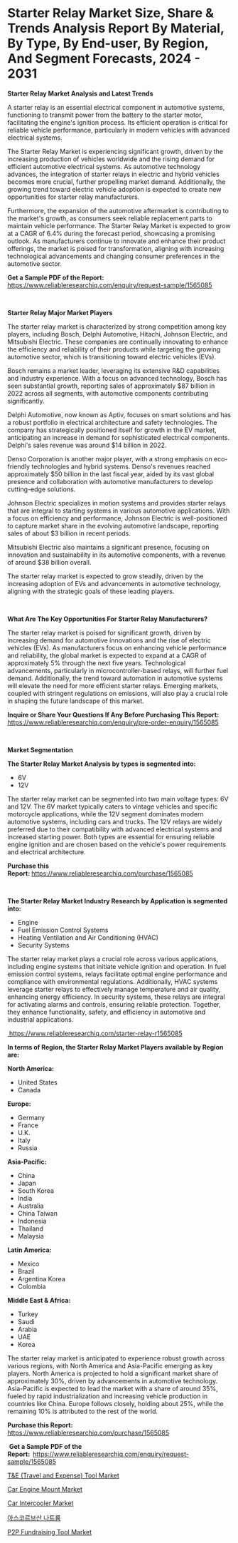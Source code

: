 <p><h1>Starter Relay Market Size, Share & Trends Analysis Report By Material, By Type, By End-user, By Region, And Segment Forecasts, 2024 - 2031</h1></p><p><strong>Starter Relay Market Analysis and Latest Trends</strong></p>
<p><p>A starter relay is an essential electrical component in automotive systems, functioning to transmit power from the battery to the starter motor, facilitating the engine's ignition process. Its efficient operation is critical for reliable vehicle performance, particularly in modern vehicles with advanced electrical systems.</p><p>The Starter Relay Market is experiencing significant growth, driven by the increasing production of vehicles worldwide and the rising demand for efficient automotive electrical systems. As automotive technology advances, the integration of starter relays in electric and hybrid vehicles becomes more crucial, further propelling market demand. Additionally, the growing trend toward electric vehicle adoption is expected to create new opportunities for starter relay manufacturers.</p><p>Furthermore, the expansion of the automotive aftermarket is contributing to the market's growth, as consumers seek reliable replacement parts to maintain vehicle performance. The Starter Relay Market is expected to grow at a CAGR of 6.4% during the forecast period, showcasing a promising outlook. As manufacturers continue to innovate and enhance their product offerings, the market is poised for transformation, aligning with increasing technological advancements and changing consumer preferences in the automotive sector.</p></p>
<p><strong>Get a Sample PDF of the Report:&nbsp;</strong> <a href="https://www.reliableresearchiq.com/enquiry/request-sample/1565085?utm_campaign=99&utm_medium=2&utm_source=Github&utm_content=ia&utm_term=03112024&utm_id=starter-relay">https://www.reliableresearchiq.com/enquiry/request-sample/1565085</a></p>
<p>&nbsp;</p>
<p><strong>Starter Relay Major Market Players</strong></p>
<p><p>The starter relay market is characterized by strong competition among key players, including Bosch, Delphi Automotive, Hitachi, Johnson Electric, and Mitsubishi Electric. These companies are continually innovating to enhance the efficiency and reliability of their products while targeting the growing automotive sector, which is transitioning toward electric vehicles (EVs).</p><p>Bosch remains a market leader, leveraging its extensive R&D capabilities and industry experience. With a focus on advanced technology, Bosch has seen substantial growth, reporting sales of approximately $87 billion in 2022 across all segments, with automotive components contributing significantly.</p><p>Delphi Automotive, now known as Aptiv, focuses on smart solutions and has a robust portfolio in electrical architecture and safety technologies. The company has strategically positioned itself for growth in the EV market, anticipating an increase in demand for sophisticated electrical components. Delphi's sales revenue was around $14 billion in 2022.</p><p>Denso Corporation is another major player, with a strong emphasis on eco-friendly technologies and hybrid systems. Denso's revenues reached approximately $50 billion in the last fiscal year, aided by its vast global presence and collaboration with automotive manufacturers to develop cutting-edge solutions.</p><p>Johnson Electric specializes in motion systems and provides starter relays that are integral to starting systems in various automotive applications. With a focus on efficiency and performance, Johnson Electric is well-positioned to capture market share in the evolving automotive landscape, reporting sales of about $3 billion in recent periods.</p><p>Mitsubishi Electric also maintains a significant presence, focusing on innovation and sustainability in its automotive components, with a revenue of around $38 billion overall.</p><p>The starter relay market is expected to grow steadily, driven by the increasing adoption of EVs and advancements in automotive technology, aligning with the strategic goals of these leading players.</p></p>
<p>&nbsp;</p>
<p><strong>What Are The Key Opportunities For Starter Relay Manufacturers?</strong></p>
<p><p>The starter relay market is poised for significant growth, driven by increasing demand for automotive innovations and the rise of electric vehicles (EVs). As manufacturers focus on enhancing vehicle performance and reliability, the global market is expected to expand at a CAGR of approximately 5% through the next five years. Technological advancements, particularly in microcontroller-based relays, will further fuel demand. Additionally, the trend toward automation in automotive systems will elevate the need for more efficient starter relays. Emerging markets, coupled with stringent regulations on emissions, will also play a crucial role in shaping the future landscape of this market.</p></p>
<p><strong>Inquire or Share Your Questions If Any Before Purchasing This Report:</strong> <a href="https://www.reliableresearchiq.com/enquiry/pre-order-enquiry/1565085?utm_campaign=99&utm_medium=2&utm_source=Github&utm_content=ia&utm_term=03112024&utm_id=starter-relay">https://www.reliableresearchiq.com/enquiry/pre-order-enquiry/1565085</a></p>
<p>&nbsp;</p>
<p><strong>Market Segmentation</strong></p>
<p><strong>The Starter Relay Market Analysis by types is segmented into:</strong></p>
<p><ul><li>6V</li><li>12V</li></ul></p>
<p><p>The starter relay market can be segmented into two main voltage types: 6V and 12V. The 6V market typically caters to vintage vehicles and specific motorcycle applications, while the 12V segment dominates modern automotive systems, including cars and trucks. The 12V relays are widely preferred due to their compatibility with advanced electrical systems and increased starting power. Both types are essential for ensuring reliable engine ignition and are chosen based on the vehicle's power requirements and electrical architecture.</p></p>
<p><strong>Purchase this Report:&nbsp;</strong><a href="https://www.reliableresearchiq.com/purchase/1565085?utm_campaign=99&utm_medium=2&utm_source=Github&utm_content=ia&utm_term=03112024&utm_id=starter-relay">https://www.reliableresearchiq.com/purchase/1565085</a></p>
<p>&nbsp;</p>
<p><strong>The Starter Relay Market Industry Research by Application is segmented into:</strong></p>
<p><ul><li>Engine</li><li>Fuel Emission Control Systems</li><li>Heating Ventilation and Air Conditioning (HVAC)</li><li>Security Systems</li></ul></p>
<p><p>The starter relay market plays a crucial role across various applications, including engine systems that initiate vehicle ignition and operation. In fuel emission control systems, relays facilitate optimal engine performance and compliance with environmental regulations. Additionally, HVAC systems leverage starter relays to effectively manage temperature and air quality, enhancing energy efficiency. In security systems, these relays are integral for activating alarms and controls, ensuring reliable protection. Together, they enhance functionality, safety, and efficiency in automotive and industrial applications.</p></p>
<p><a href="https://www.reliableresearchiq.com/starter-relay-r1565085?utm_campaign=99&utm_medium=2&utm_source=Github&utm_content=ia&utm_term=03112024&utm_id=starter-relay">&nbsp;https://www.reliableresearchiq.com/starter-relay-r1565085</a></p>
<p><strong>In terms of Region, the Starter Relay Market Players available by Region are:</strong></p>
<p>
    <p> <strong> North America: </strong>
        <ul>
            <li>United States</li>
            <li>Canada</li>
        </ul>
        </p> 
    <p> <strong> Europe: </strong>
        <ul>
            <li>Germany</li>
            <li>France</li>
            <li>U.K.</li>
            <li>Italy</li>
            <li>Russia</li>
        </ul>
        </p> 
    <p> <strong> Asia-Pacific: </strong>
        <ul>
            <li>China</li>
            <li>Japan</li>
            <li>South Korea</li>
            <li>India</li>
            <li>Australia</li>
            <li>China Taiwan</li>
            <li>Indonesia</li>
            <li>Thailand</li>
            <li>Malaysia</li>
        </ul>
        </p> 
    <p> <strong> Latin America: </strong>
        <ul>
            <li>Mexico</li>
            <li>Brazil</li>
            <li>Argentina Korea</li>
            <li>Colombia</li>
        </ul>
        </p> 
    <p> <strong> Middle East & Africa: </strong>
        <ul>
            <li>Turkey</li>
            <li>Saudi</li>
            <li>Arabia</li>
            <li>UAE</li>
            <li>Korea</li>
        </ul>
    </p>
    </p>
<p><p>The starter relay market is anticipated to experience robust growth across various regions, with North America and Asia-Pacific emerging as key players. North America is projected to hold a significant market share of approximately 30%, driven by advancements in automotive technology. Asia-Pacific is expected to lead the market with a share of around 35%, fueled by rapid industrialization and increasing vehicle production in countries like China. Europe follows closely, holding about 25%, while the remaining 10% is attributed to the rest of the world.</p></p>
<p><strong>Purchase this Report: </strong><a href="https://www.reliableresearchiq.com/purchase/1565085?utm_campaign=99&utm_medium=2&utm_source=Github&utm_content=ia&utm_term=03112024&utm_id=starter-relay">https://www.reliableresearchiq.com/purchase/1565085</a></p>
<p>&nbsp;<strong>Get a Sample PDF of the Report:&nbsp;&nbsp;</strong><a href="https://www.reliableresearchiq.com/enquiry/request-sample/1565085?utm_campaign=99&utm_medium=2&utm_source=Github&utm_content=ia&utm_term=03112024&utm_id=starter-relay">https://www.reliableresearchiq.com/enquiry/request-sample/1565085</a></p>
<p><strong></strong></p>
<p><p><a href="https://www.linkedin.com/pulse/te-travel-expense-tool-revenue-growth-report-2024-2031-seo2f?utm_campaign=99&utm_medium=2&utm_source=Github&utm_content=ia&utm_term=03112024&utm_id=starter-relay">T&E (Travel and Expense) Tool Market</a></p><p><a href="https://github.com/anidillnagatat/Market-Research-Report-List-1/blob/main/car-engine-mount-market.md?utm_campaign=99&utm_medium=2&utm_source=Github&utm_content=ia&utm_term=03112024&utm_id=starter-relay">Car Engine Mount Market</a></p><p><a href="https://github.com/danyelltzmol/Market-Research-Report-List-1/blob/main/car-intercooler-market.md?utm_campaign=99&utm_medium=2&utm_source=Github&utm_content=ia&utm_term=03112024&utm_id=starter-relay">Car Intercooler Market</a></p><p><a href="https://github.com/sougarounis/Market-Research-Report-List-6/blob/main/352153522070.md?utm_campaign=99&utm_medium=2&utm_source=Github&utm_content=ia&utm_term=03112024&utm_id=starter-relay">아스코르브산 나트륨</a></p><p><a href="https://www.linkedin.com/pulse/p2p-fundraising-tool-market-velocity-9-cagr-trajectory-2024-2031-gmukf?utm_campaign=99&utm_medium=2&utm_source=Github&utm_content=ia&utm_term=03112024&utm_id=starter-relay">P2P Fundraising Tool Market</a></p></p>